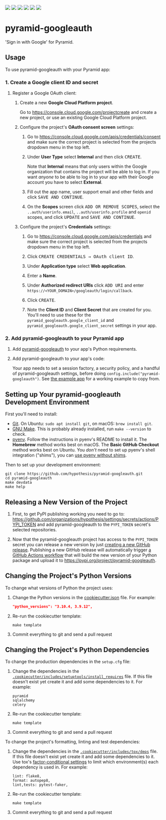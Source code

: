 <a href="https://github.com/hypothesis/pyramid-googleauth/actions/workflows/ci.yml?query=branch%3Amain"><img src="https://img.shields.io/github/workflow/status/hypothesis/pyramid-googleauth/CI/main"></a>
<a href="https://pypi.org/project/pyramid-googleauth"><img src="https://img.shields.io/pypi/v/pyramid-googleauth"></a>
<a><img src="https://img.shields.io/badge/python-3.9 | 3.8-success"></a>
<a href="https://github.com/hypothesis/pyramid-googleauth/blob/main/LICENSE"><img src="https://img.shields.io/badge/license-BSD--2--Clause-success"></a>
<a href="https://github.com/hypothesis/cookiecutters/tree/main/pypackage"><img src="https://img.shields.io/badge/cookiecutter-pypackage-success"></a>
<a href="https://black.readthedocs.io/en/stable/"><img src="https://img.shields.io/badge/code%20style-black-000000"></a>

# pyramid-googleauth

'Sign in with Google' for Pyramid.

## Usage

To use pyramid-googleauth with your Pyramid app:

### 1. Create a Google client ID and secret

1. Register a Google OAuth client:

   1. Create a new **Google Cloud Platform project**.

      Go to https://console.cloud.google.com/projectcreate and create a new project,
      or use an existing Google Cloud Platform project.

   2. Configure the project's **OAuth consent screen** settings:

      1. Go to https://console.cloud.google.com/apis/credentials/consent
         and make sure the correct project is selected from the projects
         dropdown menu in the top left.

      2. Under **User Type** select **Internal** and then click <kbd>CREATE</kbd>.

         Note that **Internal** means that only users within the Google
         organization that contains the project will be able to log in.
         If you want _anyone_ to be able to log in to your app with their
         Google account you have to select **External**.

      3. Fill out the app name, user support email and other fields and click <kbd>SAVE AND CONTINUE</kbd>.

      4. On the **Scopes** screen click <kbd>ADD OR REMOVE SCOPES</kbd>,
         select the `..auth/userinfo.email`, `..auth/userinfo.profile` and `openid` scopes,
         and click <kbd>UPDATE</kbd> and <kbd>SAVE AND CONTINUE</kbd>.

   3. Configure the project's **Credentials** settings:

      1. Go to https://console.cloud.google.com/apis/credentials
         and make sure the correct project is selected from the projects
         dropdown menu in the top left.

      2. Click <kbd><kbd>CREATE CREDENTIALS</kbd> &rarr; <kbd>OAuth client ID</kbd></kbd>.

      3. Under **Application type** select **Web application**.

      4. Enter a **Name**.

      5. Under **Authorized redirect URIs** click <kbd>ADD URI</kbd> and enter
         `https://<YOUR_DOMAIN>/googleauth/login/callback`.

      6. Click <kbd>CREATE</kbd>.

      7. Note the **Client ID** and **Client Secret** that are created for you.
         You'll need to use these for the `pyramid_googleauth.google_client_id`
         and `pyramid_googleauth.google_client_secret` settings in your app.

### 2. Add pyramid-googleauth to your Pyramid app

1. Add [pyramid-googleauth](https://pypi.org/project/pyramid-googleauth/) to
   your app's Python requirements.

2. Add pyramid-googleauth to your app's code:

   Your app needs to set a session factory, a security policy, and a handful of
   pyramid-googleauth settings, before doing `config.include("pyramid-googleauth")`.
   See [the example app](examples/app.py) for a working example to copy from.

## Setting up Your pyramid-googleauth Development Environment

First you'll need to install:

* [Git](https://git-scm.com/).
  On Ubuntu: `sudo apt install git`, on macOS: `brew install git`.
* [GNU Make](https://www.gnu.org/software/make/).
  This is probably already installed, run `make --version` to check.
* [pyenv](https://github.com/pyenv/pyenv).
  Follow the instructions in pyenv's README to install it.
  The **Homebrew** method works best on macOS.
  The **Basic GitHub Checkout** method works best on Ubuntu.
  You _don't_ need to set up pyenv's shell integration ("shims"), you can
  [use pyenv without shims](https://github.com/pyenv/pyenv#using-pyenv-without-shims).

Then to set up your development environment:

```terminal
git clone https://github.com/hypothesis/pyramid-googleauth.git
cd pyramid-googleauth
make devdata
make help
```

## Releasing a New Version of the Project

1. First, to get PyPI publishing working you need to go to:
   <https://github.com/organizations/hypothesis/settings/secrets/actions/PYPI_TOKEN>
   and add pyramid-googleauth to the `PYPI_TOKEN` secret's selected
   repositories.

2. Now that the pyramid-googleauth project has access to the `PYPI_TOKEN` secret
   you can release a new version by just [creating a new GitHub release](https://docs.github.com/en/repositories/releasing-projects-on-github/managing-releases-in-a-repository).
   Publishing a new GitHub release will automatically trigger
   [a GitHub Actions workflow](.github/workflows/pypi.yml)
   that will build the new version of your Python package and upload it to
   <https://pypi.org/project/pyramid-googleauth>.

## Changing the Project's Python Versions

To change what versions of Python the project uses:

1. Change the Python versions in the
   [cookiecutter.json](.cookiecutter/cookiecutter.json) file. For example:

   ```json
   "python_versions": "3.10.4, 3.9.12",
   ```

2. Re-run the cookiecutter template:

   ```terminal
   make template
   ```

3. Commit everything to git and send a pull request

## Changing the Project's Python Dependencies

To change the production dependencies in the `setup.cfg` file:

1. Change the dependencies in the [`.cookiecutter/includes/setuptools/install_requires`](.cookiecutter/includes/setuptools/install_requires) file.
   If this file doesn't exist yet create it and add some dependencies to it.
   For example:

   ```
   pyramid
   sqlalchemy
   celery
   ```

2. Re-run the cookiecutter template:

   ```terminal
   make template
   ```

3. Commit everything to git and send a pull request

To change the project's formatting, linting and test dependencies:

1. Change the dependencies in the [`.cookiecutter/includes/tox/deps`](.cookiecutter/includes/tox/deps) file.
   If this file doesn't exist yet create it and add some dependencies to it.
   Use tox's [factor-conditional settings](https://tox.wiki/en/latest/config.html#factors-and-factor-conditional-settings)
   to limit which environment(s) each dependency is used in.
   For example:

   ```
   lint: flake8,
   format: autopep8,
   lint,tests: pytest-faker,
   ```

2. Re-run the cookiecutter template:

   ```terminal
   make template
   ```

3. Commit everything to git and send a pull request
